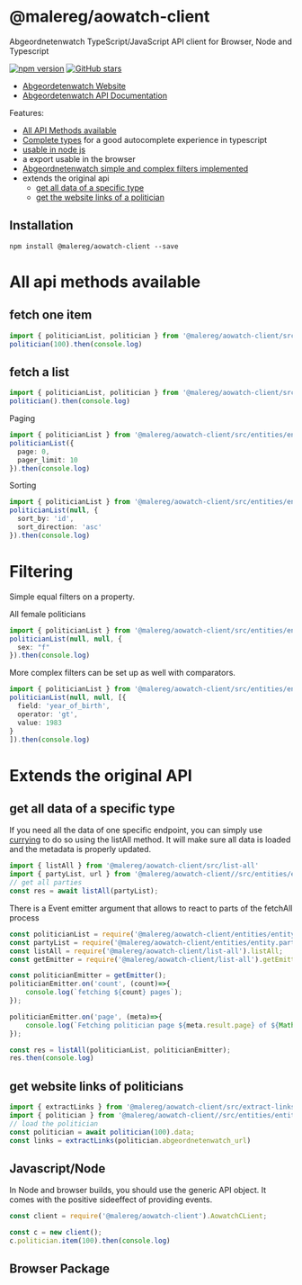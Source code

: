 # @malereg/aowatch-client

Abgeordnetenwatch TypeScript/JavaScript API client for Browser, Node and Typescript

[![npm version](https://badge.fury.io/js/%40malereg%2Faowatch-client.svg)](https://badge.fury.io/js/%40malereg%2Faowatch-client)
[![GitHub stars](https://img.shields.io/github/stars/maschinenlesbareregierung/aowatch-client.svg?style=social&label=Star&maxAge=2592000)](https://GitHub.com/maschinenlesbareregierung/aowatch-client/stargazers/)

* [Abgeordetenwatch Website](https://www.abgeordnetenwatch.de/)
* [Abgeordetenwatch API Documentation](https://www.abgeordnetenwatch.de/api)

Features: 

* [All API Methods available](#user-content-all-api-methods-available)
* [Complete types](https://maschinenlesbareregierung.github.io/aowatch-client/modules/types.html) for a good autocomplete experience in typescript
* [usable in node js](#javascriptnode)
* a export usable in the browser
* [Abgeordnetenwatch simple and complex filters implemented](#filtering)
* extends the original api 
  * [get all data of a specific type](#get-all-data-of-a-specific-type)
  * [get the website links of a politician](#get-website-links-of-politicians)

## Installation

```
npm install @malereg/aowatch-client --save
```

# All api methods available

## fetch one item

```typescript
import { politicianList, politician } from '@malereg/aowatch-client/src/entities/entity.politician';
politician(100).then(console.log)
```

## fetch a list

```typescript
import { politicianList, politician } from '@malereg/aowatch-client/src/entities/entity.politician';
politician().then(console.log)
```

Paging

```typescript
import { politicianList } from '@malereg/aowatch-client/src/entities/entity.politician';
politicianList({
  page: 0,
  pager_limit: 10
}).then(console.log)
```

Sorting

```typescript
import { politicianList } from '@malereg/aowatch-client/src/entities/entity.politician';
politicianList(null, {
  sort_by: 'id',
  sort_direction: 'asc'
}).then(console.log)
```

# Filtering

Simple equal filters on a property.


All female politicians

```typescript
import { politicianList } from '@malereg/aowatch-client/src/entities/entity.politician';
politicianList(null, null, {
  sex: "f"
}).then(console.log)
```

More complex filters can be set up as well with comparators.

```typescript
import { politicianList } from '@malereg/aowatch-client/src/entities/entity.politician';
politicianList(null, null, [{
  field: 'year_of_birth',
  operator: 'gt',
  value: 1983
}
]).then(console.log)
```

# Extends the original API

## get all data of a specific type 

If you need all the data of one specific endpoint, you can simply use [currying](https://en.wikipedia.org/wiki/Currying) to do so using the listAll method. It will make sure all data is loaded and the metadata is properly updated.

```typescript
import { listAll } from '@malereg/aowatch-client/src/list-all'
import { partyList, url } from '@malereg/aowatch-client//src/entities/entity.party';
// get all parties
const res = await listAll(partyList);
```

There is a Event emitter argument that allows to react to parts of the fetchAll process

```javascript
const politicianList = require('@malereg/aowatch-client/entities/entity.politician').politicianList;
const partyList = require('@malereg/aowatch-client/entities/entity.party').partyList;
const listAll = require('@malereg/aowatch-client/list-all').listAll;
const getEmitter = require('@malereg/aowatch-client/list-all').getEmitter;

const politicianEmitter = getEmitter();
politicianEmitter.on('count', (count)=>{
    console.log(`fetching ${count} pages`);
});

politicianEmitter.on('page', (meta)=>{
    console.log(`Fetching politician page ${meta.result.page} of ${Math.ceil(meta.result.total/meta.result.count)}`);
});

const res = listAll(politicianList, politicianEmitter);
res.then(console.log)   
```

## get website links of politicians

```typescript
import { extractLinks } from '@malereg/aowatch-client/src/extract-links'
import { politician } from '@malereg/aowatch-client//src/entities/entity.politician';
// load the politician
const politician = await politician(100).data;
const links = extractLinks(politician.abgeordnetenwatch_url)
```

## Javascript/Node

In Node and browser builds, you should use the generic API object. It comes with the positive sideeffect of providing events.

```javascript
const client = require('@malereg/aowatch-client').AowatchCLient;

const c = new client();
c.politician.item(100).then(console.log)
```

## Browser Package